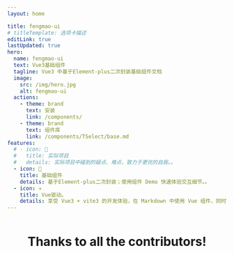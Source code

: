 ```yaml
---
layout: home

title: fengmao-ui
# titleTemplate: 选项卡描述
editLink: true
lastUpdated: true
hero:
  name: fengmao-ui
  text: Vue3基础组件
  tagline: Vue3 中基于Element-plus二次封装基础组件文档
  image:
    src: /img/hero.jpg
    alt: fengmao-ui
  actions:
    - theme: brand
      text: 安装
      link: /components/
    - theme: brand
      text: 组件库
      link: /components/TSelect/base.md
features:
  # - icon: 🔨
  #   title: 实际项目
  #   details: 实际项目中碰到的疑点、难点，致力于更优的自我。。
  - icon: 🧩
    title: 基础组件
    details: 基于Element-plus二次封装；使用组件 Demo 快速体验交互细节。。
  - icon: ✈️
    title: Vue驱动。
    details: 享受 Vue3 + vite3 的开发体验，在 Markdown 中使用 Vue 组件，同时可以使用 Vue 来开发自定义主题。
---
```


<p style="display: flex;
    justify-content: center;
    align-items: center;
    margin-top: 10px;">
  
</p>
<h1 style="text-align: center;">Thanks to all the contributors!</h1>

<script setup lang="ts">
import { onMounted } from 'vue'
import { fetchVersion } from './.vitepress/utils/fetchVersion'
 
onMounted(() => {
  fetchVersion()
})
</script>

